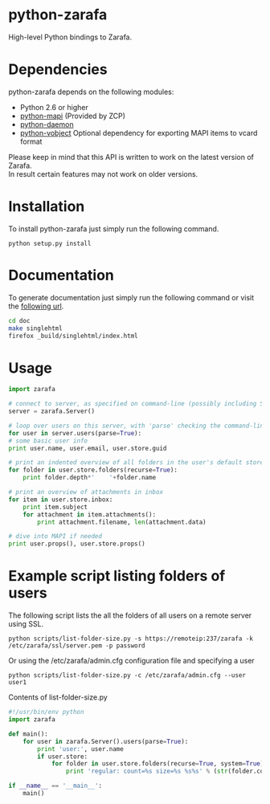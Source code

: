 # python-zarafa
High-level Python bindings to Zarafa.

# Dependencies
python-zarafa depends on the following modules:

* Python 2.6 or higher
* [python-mapi](http://download.zarafa.com/community/final/7.1/7.1.9-44333/) (Provided by ZCP)
* [python-daemon](https://pypi.python.org/pypi/python-daemon/)
* [python-vobject](http://vobject.skyhouseconsulting.com/) Optional dependency for exporting MAPI items to vcard format

Please keep in mind that this API is written to work on the latest version of Zarafa.  
In result certain features may not work on older versions.

# Installation
To install python-zarafa just simply run the following command.

    python setup.py install

# Documentation
To generate documentation just simply run the following command or visit the [following url](http://doc.zarafa.com/trunk/Python_Zarafa/).

```bash
cd doc
make singlehtml
firefox _build/singlehtml/index.html
```

# Usage

```python
import zarafa

# connect to server, as specified on command-line (possibly including SSL info) or via defaults
server = zarafa.Server()

# loop over users on this server, with 'parse' checking the command-line for specific user names
for user in server.users(parse=True):
# some basic user info
print user.name, user.email, user.store.guid

# print an indented overview of all folders in the user's default store
for folder in user.store.folders(recurse=True):
    print folder.depth*'    '+folder.name

# print an overview of attachments in inbox
for item in user.store.inbox:
    print item.subject
    for attachment in item.attachments():
        print attachment.filename, len(attachment.data)

# dive into MAPI if needed
print user.props(), user.store.props()
```

# Example script listing folders of users
The following script lists the all the folders of all users on a remote server using SSL.

    python scripts/list-folder-size.py -s https://remoteip:237/zarafa -k /etc/zarafa/ssl/server.pem -p password

Or using the /etc/zarafa/admin.cfg configuration file and specifying a user

    python scripts/list-folder-size.py -c /etc/zarafa/admin.cfg --user user1

Contents of list-folder-size.py

```python
#!/usr/bin/env python
import zarafa

def main():
    for user in zarafa.Server().users(parse=True):
        print 'user:', user.name
        if user.store:
            for folder in user.store.folders(recurse=True, system=True):
                print 'regular: count=%s size=%s %s%s' % (str(folder.count).ljust(8), str(folder.size).ljust(10), folder.depth*'    ', folder.name)

if __name__ == '__main__':
    main()
```
